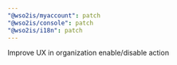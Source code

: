 ```yaml
---
"@wso2is/myaccount": patch
"@wso2is/console": patch
"@wso2is/i18n": patch
---
```


Improve UX in organization enable/disable action
